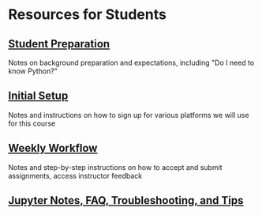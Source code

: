# Resources for Students 

## [Student Preparation](student_preparation.md)
Notes on background preparation and expectations, including "Do I need to know Python?" 

## [Initial Setup](student_initial_setup.md)
Notes and instructions on how to sign up for various platforms we will use for this course

## [Weekly Workflow](student_weekly_workflow.md)
Notes and step-by-step instructions on how to accept and submit assignments, access instructor feedback

## [Jupyter Notes, FAQ, Troubleshooting, and Tips](../jupyter.md)
